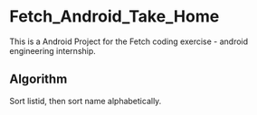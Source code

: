 # Fetch_Android_Take_Home
This is a Android Project for the Fetch coding exercise - android engineering internship.

## Algorithm
Sort listid, then sort name alphabetically.
